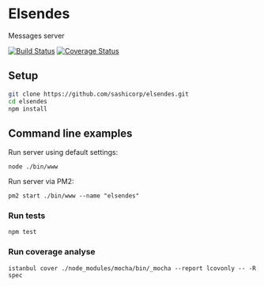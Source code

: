 # Elsendes
Messages server

[![Build Status](https://secure.travis-ci.org/sashicorp/elsendes.png)](http://travis-ci.org/sashicorp/elsendes)
[![Coverage Status](https://coveralls.io/repos/sashicorp/elsendes/badge.svg?branch=master&service=github)](https://coveralls.io/github/sashicorp/elsendes?branch=master)

## Setup

``` sh
git clone https://github.com/sashicorp/elsendes.git
cd elsendes
npm install
```

## Command line examples

Run server using default settings:
```
node ./bin/www
```

Run server via PM2:
```
pm2 start ./bin/www --name "elsendes"
```

### Run tests

```
npm test
```

### Run coverage analyse
```
istanbul cover ./node_modules/mocha/bin/_mocha --report lcovonly -- -R spec
```
